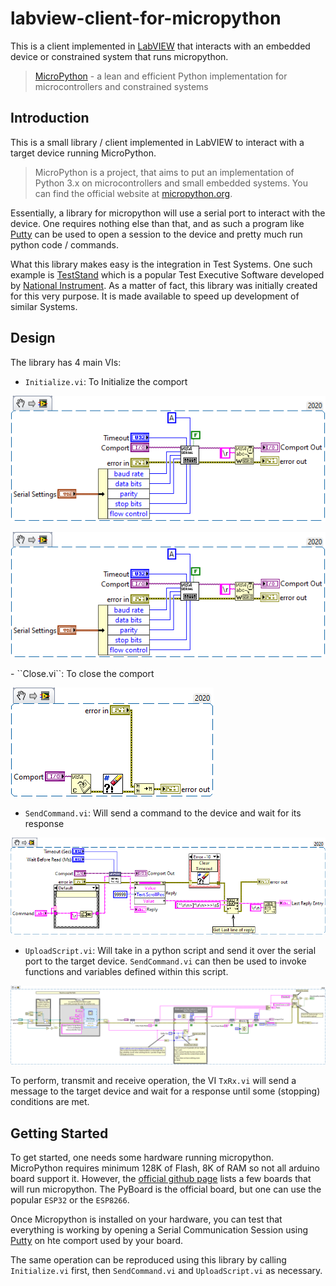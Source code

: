# labview-client-for-micropython
This is a client implemented in [LabVIEW](https://www.ni.com/en-za/shop/labview.html) that interacts with an embedded device or constrained system that runs micropython.

> [MicroPython](https://github.com/micropython/micropython)  - a lean and efficient Python implementation for microcontrollers and constrained systems 

## Introduction

This is a small library / client implemented in LabVIEW to interact with a target device running MicroPython.

>MicroPython is a project, that aims to put an implementation of Python 3.x on microcontrollers and small embedded systems. You can find the official website at [micropython.org](micropython.org).


Essentially, a library for micropython will use a serial port to interact with the device. One requires nothing else than that, and as such a program like [Putty](https://www.putty.org/) can be used to open a session to the device and pretty much run python code / commands.

What this library makes easy is the integration in Test Systems. One such example is [TestStand](https://www.ni.com/en-za/shop/electronic-test-instrumentation/application-software-for-electronic-test-and-instrumentation-category/what-is-teststand.html) which is a popular Test Executive Software developed by [National Instrument](https://www.ni.com). As a matter of fact, this library was initially created for this very purpose. It is made available to speed up development of similar Systems.


## Design

The library has 4 main VIs:
- ``Initialize.vi``: To Initialize the comport

![Initialize the comport](./micropython/docs/Initialize.png)
<p>
    <img src="./micropython/docs/Initialize.png" width="auto"/>
</p>
- ``Close.vi``: To close the comport

![Closes the comport](./micropython/docs/Close.png)

- ``SendCommand.vi``: Will send a command to the device and wait for its response

![Send a python command over the comport](./micropython/docs/SendCommand.png)

- ``UploadScript.vi``: Will take in a python script and send it over the serial port to the target device. ``SendCommand.vi`` can then be used to invoke functions and variables defined within this script.

![Send a python script over the comport](./micropython/docs/UploadScript.png)


To perform, transmit and receive operation, the VI ``TxRx.vi`` will send a message to the target device and wait for a response until some (stopping) conditions are met.




## Getting Started

To get started, one needs some hardware running micropython. MicroPython requires minimum 128K of Flash, 8K of RAM so not all arduino board support it. However, the [official github page](https://github.com/micropython/micropython) lists a few boards that will run micropython. The PyBoard is the official board, but one can use the popular ``ESP32`` or the ``ESP8266``.

Once Micropython is installed on your hardware, you can test that everything is working by opening a Serial Communication Session using [Putty](https://www.putty.org/) on hte comport used by your board. 

The same operation can be reproduced using this library by calling ``Initialize.vi`` first, then ``SendCommand.vi`` and ``UploadScript.vi`` as necessary.
